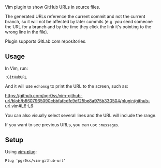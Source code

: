 Vim plugin to show GitHub URLs in source files.

The generated URLs reference the current commit and not the current branch, so it will not be affected by later commits (e.g. you send someone the URL for a branch and by the time they click the link it's pointing to the wrong line in the file).

Plugin supports GitLab.com repositories.

## Usage

In Vim, run:

```
:GitHubURL
```

And it will use `echomsg` to print the URL to the screen, such as:

https://github.com/pgr0ss/vim-github-url/blob/b8607965090cbbfafcdfc9df25be8a975b330504/plugin/github-url.vim#L6-L6

You can also visually select several lines and the URL will include the range.

If you want to see previous URLs, you can use `:messages`.

## Setup

Using [vim-plug](https://github.com/junegunn/vim-plug):
```vim
Plug 'pgr0ss/vim-github-url'
```
